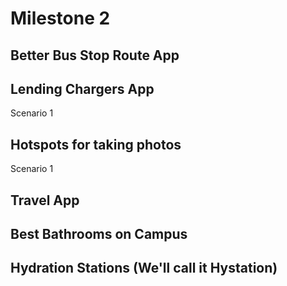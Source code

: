 # Milestone 2

## Better Bus Stop Route App
## Lending Chargers App
Scenario 1
## Hotspots for taking photos
Scenario 1
## Travel App
## Best Bathrooms on Campus
## Hydration Stations (We'll call it Hystation)
